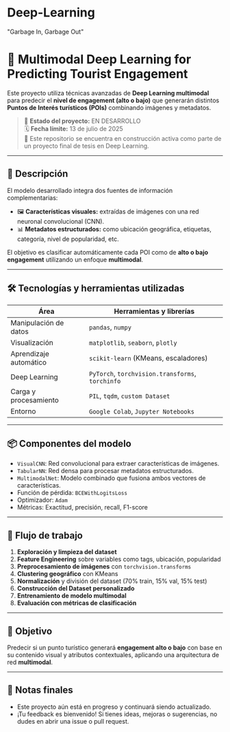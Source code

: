 # Deep-Learning

 "Garbage In, Garbage Out"

 # 🧠 Multimodal Deep Learning for Predicting Tourist Engagement

Este proyecto utiliza técnicas avanzadas de **Deep Learning multimodal** para predecir el **nivel de engagement (alto o bajo)** que generarán distintos **Puntos de Interés turísticos (POIs)** combinando imágenes y metadatos.

> 🚧 **Estado del proyecto:** EN DESARROLLO  
> 🗓️ **Fecha límite:** 13 de julio de 2025  
> 📍 Este repositorio se encuentra en construcción activa como parte de un proyecto final de tesis en Deep Learning.

---

## 📌 Descripción

El modelo desarrollado integra dos fuentes de información complementarias:

- 🖼️ **Características visuales:** extraídas de imágenes con una red neuronal convolucional (CNN).
- 📊 **Metadatos estructurados:** como ubicación geográfica, etiquetas, categoría, nivel de popularidad, etc.

El objetivo es clasificar automáticamente cada POI como de **alto o bajo engagement** utilizando un enfoque **multimodal**.

---

## 🛠️ Tecnologías y herramientas utilizadas

| Área              | Herramientas y librerías |
|-------------------|--------------------------|
| Manipulación de datos | `pandas`, `numpy` |
| Visualización | `matplotlib`, `seaborn`, `plotly` |
| Aprendizaje automático | `scikit-learn` (KMeans, escaladores) |
| Deep Learning | `PyTorch`, `torchvision.transforms`, `torchinfo` |
| Carga y procesamiento | `PIL`, `tqdm`, `custom Dataset` |
| Entorno | `Google Colab`, `Jupyter Notebooks` |

---

## 📦 Componentes del modelo

- `VisualCNN`: Red convolucional para extraer características de imágenes.
- `TabularNN`: Red densa para procesar metadatos estructurados.
- `MultimodalNet`: Modelo combinado que fusiona ambos vectores de características.
- Función de pérdida: `BCEWithLogitsLoss`
- Optimizador: `Adam`
- Métricas: Exactitud, precisión, recall, F1-score

---

## 🧪 Flujo de trabajo

1. **Exploración y limpieza del dataset**
2. **Feature Engineering** sobre variables como tags, ubicación, popularidad
3. **Preprocesamiento de imágenes** con `torchvision.transforms`
4. **Clustering geográfico** con KMeans
5. **Normalización** y división del dataset (70% train, 15% val, 15% test)
6. **Construcción del Dataset personalizado**
7. **Entrenamiento de modelo multimodal**
8. **Evaluación con métricas de clasificación**

---

## 🎯 Objetivo

Predecir si un punto turístico generará **engagement alto o bajo** con base en su contenido visual y atributos contextuales, aplicando una arquitectura de red **multimodal**.

---

## 💬 Notas finales

- Este proyecto aún está en progreso y continuará siendo actualizado.
- ¡Tu feedback es bienvenido! Si tienes ideas, mejoras o sugerencias, no dudes en abrir una issue o pull request.
